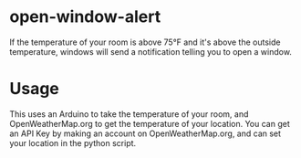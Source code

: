 ﻿# open-window-alert

If the temperature of your room is above 75°F and it's above the outside temperature, windows will send a notification telling you to open a window.

# Usage
This uses an Arduino to take the temperature of your room, and OpenWeatherMap.org to get the temperature of your location. You can get an API Key by making an account on OpenWeatherMap.org, and can set your location in the python script.
